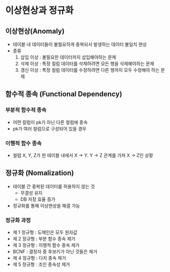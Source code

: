 # 이상현상과 정규화

## 이상현상(Anomaly)

- 테이블 내 데이터들이 불필요하게 중복되서 발생하는 데이터 불일치 현상
- 종류
  1. 삽입 이상 : 불필요한 데이터까지 삽입해야하는 문제
  2. 삭제 이상 : 특정 컬럼 데이터를 삭제하려면 모든 행을 삭제해야하는 문제
  3. 갱신 이상 : 특정 컬럼 데이터를 수정하려면 다른 행까지 모두 수정해야 하는 문제

## 함수적 종속 (Functional Dependency)

### 부분적 함수적 종속

- 어떤 칼럼이 pk가 아닌 다른 컬럼에 종속
- pk가 여러 컬럼으로 구성되어 있을 경우

### 이행적 함수 종속

- 컬럼 X, Y, Z가 한 테이블 내에서 X -> Y. Y -> Z 관계를 가져 X -> Z인 상황

## 정규화 (Nomalization)

- 테이블 간 중복된 데이터를 허용하지 않는 것
  - 무결성 유지
  - DB 저장 효율 증가
- 정규화를 통해 이상현상을 해결 가능

### 정규화 과정

- 제 1 정규형 : 도메인은 모두 원자값
- 제 2 정규형 : 부분 함수 종속 제거
- 제 3 정규형 : 이행적 함수 종속 제거
- BCNF : 결정자 중 후보키가 아닌 것들은 제거
- 제 4 정규형 : 다치 종속 제거
- 제 5 정규형 : 조인 종속성 제거
